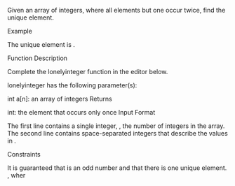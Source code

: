 Given an array of integers, where all elements but one occur twice, find the unique element.

Example

The unique element is .

Function Description

Complete the lonelyinteger function in the editor below.

lonelyinteger has the following parameter(s):

int a[n]: an array of integers
Returns

int: the element that occurs only once
Input Format

The first line contains a single integer, , the number of integers in the array.
The second line contains  space-separated integers that describe the values in .

Constraints

It is guaranteed that  is an odd number and that there is one unique element.
, wher
